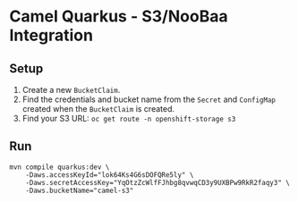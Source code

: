 # Camel Quarkus - S3/NooBaa Integration

## Setup

1. Create a new `BucketClaim`.
2. Find the credentials and bucket name from the `Secret` and `ConfigMap` created when the `BucketClaim` is created.
3. Find your S3 URL: `oc get route -n openshift-storage s3`

## Run

```
mvn compile quarkus:dev \
    -Daws.accessKeyId="lok64Ks4G6sDOFQRe5ly" \
    -Daws.secretAccessKey="YqOtzZcWlfFJhbg8qvwqCD3y9UXBPw9RkR2faqy3" \
    -Daws.bucketName="camel-s3"
```
